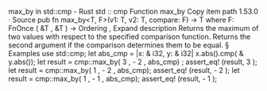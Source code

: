 max_by in std::cmp - Rust
std
::
cmp
Function
max_by
Copy item path
1.53.0
·
Source
pub fn max_by<T, F>(v1: T, v2: T, compare: F) -> T
where
    F:
FnOnce
(
&T
,
&T
) ->
Ordering
,
Expand description
Returns the maximum of two values with respect to the specified comparison function.
Returns the second argument if the comparison determines them to be equal.
§
Examples
use
std::cmp;
let
abs_cmp = |x:
&
i32, y:
&
i32| x.abs().cmp(
&
y.abs());
let
result = cmp::max_by(
3
, -
2
, abs_cmp) ;
assert_eq!
(result,
3
);
let
result = cmp::max_by(
1
, -
2
, abs_cmp);
assert_eq!
(result, -
2
);
let
result = cmp::max_by(
1
, -
1
, abs_cmp);
assert_eq!
(result, -
1
);